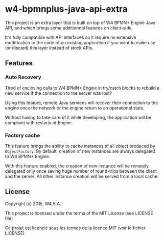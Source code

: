 w4-bpmnplus-java-api-extra
==========================

This project is an extra layer that is built on top of W4 BPMN+ Engine Java API, and which brings some additionnal
features on client-side.

It's fully compatible with API interfaces so it require no extensive modification to the code of an existing
application if you want to make use (or discard) this layer instead of stock APIs.


Features
--------

### Auto Recovery

Tired of enclosing calls to W4 BPMN+ Engine in try/catch blocks to rebuild a new service if the connection
to the server was lost?

Using this feature, remote Java services will recover their connection to the engine once the network or
the engine return to an operational state.

Without having to take care of it while developing, the application will be compliant with restarts of Engine.


### Factory cache

This feature brings the ability to cache instances of all object produced by `ObjectFactory`. By default, creation
of new instances are always delegated to W4 BPMN+ Engine.

With this feature enabled, the creation of new instance will be remotely delegated only once saving huge number
of round-trips between the client and the server. All other instance creation will be served from a local cache.


License
-------

Copyright (c) 2015, W4 S.A. 

This project is licensed under the terms of the MIT License (see LICENSE file)

Ce projet est licencié sous les termes de la licence MIT (voir le fichier LICENSE)
